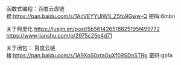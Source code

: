 函数式编程：百度云盘链接:https://pan.baidu.com/s/1AcVEYYUlW1i_Z5fo9Gww-Q  密码:6mbn

关于柯里化
    https://juejin.im/post/5b561426518825195f499772
    https://www.jianshu.com/p/2975c25e4d71

关于闭包：
    百度云链接:https://pan.baidu.com/s/1A9XoS0xtaGuXf09SDnSTRg  密码:gp1a
    